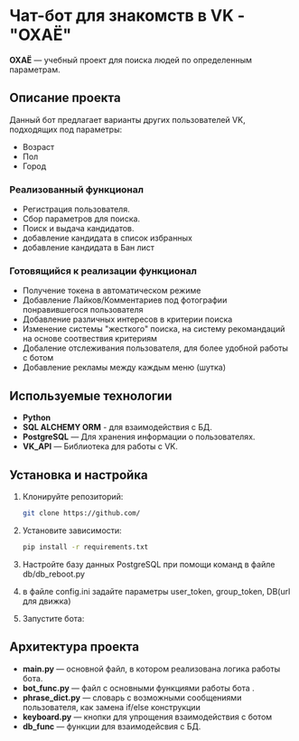 # Чат-бот для знакомств в VK - "**OXAЁ**"

**ОХАЁ** — учебный проект для поиска людей по определенным параметрам.

## Описание проекта

Данный бот предлагает варианты других пользователей VK, подходящих под параметры:
- Возраст
- Пол
- Город

### Реализованный функционал

- Регистрация пользователя.
- Сбор параметров для поиска.
- Поиск и выдача кандидатов.
- добавление кандидата в список избранных
- добавление кандидата в Бан лист

### Готовящийся к реализации функционал
- Получение токена в автоматическом режиме
- Добавление Лайков/Комментариев под фотографии понравившегося пользователя
- Добавление различных интересов в критерии поиска
- Изменение системы "жесткого" поиска, на систему рекомандаций на основе соотвествия критериям
- Добаление отслеживания пользователя, для более удобной работы с ботом
- Добавление рекламы между каждым меню (шутка)

## Используемые технологии

- **Python**
- **SQL ALCHEMY ORM** - для взаимодействия с БД.
- **PostgreSQL** — Для хранения информации о пользователях.
- **VK_API** — Библиотека для работы с VK.


## Установка и настройка

1. Клонируйте репозиторий:

    ```bash
    git clone https://github.com/
    ```

2. Установите зависимости:

    ```bash
    pip install -r requirements.txt
    ```

3. Настройте базу данных PostgreSQL при помощи команд в файле db/db_reboot.py

4. в файле config.ini задайте параметры user_token, group_token, DB(url для движка)

5. Запустите бота:

## Архитектура проекта

- **main.py** — основной файл, в котором реализована логика работы бота.
- **bot_func.py** — файл c основными функциями работы бота .
- **phrase_dict.py** — словарь с возможными сообщениями пользователя, как замена if/else конструкции
- **keyboard.py** — кнопки для упрощения взаимодействия с ботом
- **db_func** — функции для взаимодейсвия с БД.
